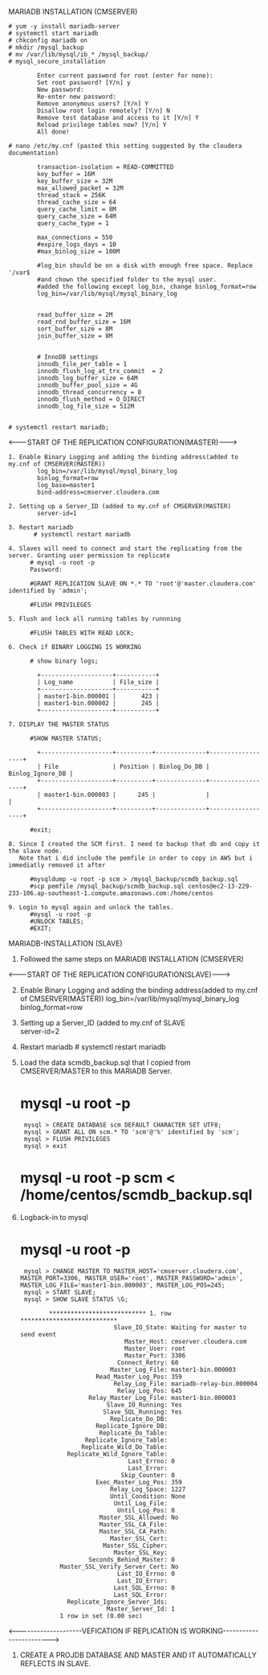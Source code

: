 MARIADB INSTALLATION (CMSERVER)

	# yum -y install mariadb-server
	# systemctl start mariadb
	# chkconfig mariadb on
	# mkdir /mysql_backup
	# mv /var/lib/mysql/ib_* /mysql_backup/
	# mysql_secure_installation
	    
		    Enter current password for root (enter for none):
		    Set root password? [Y/n] y
		    New password:
		    Re-enter new password:
		    Remove anonymous users? [Y/n] Y
		    Disallow root login remotely? [Y/n] N
		    Remove test database and access to it [Y/n] Y
		    Reload privilege tables now? [Y/n] Y
		    All done!

	# nano /etc/my.cnf (pasted this setting suggested by the cloudera documentation)

	      	transaction-isolation = READ-COMMITTED
			key_buffer = 16M
			key_buffer_size = 32M
			max_allowed_packet = 32M
			thread_stack = 256K
			thread_cache_size = 64
			query_cache_limit = 8M
			query_cache_size = 64M
			query_cache_type = 1

			max_connections = 550
			#expire_logs_days = 10
			#max_binlog_size = 100M

			#log_bin should be on a disk with enough free space. Replace '/var$
			#and chown the specified folder to the mysql user.
			#added the following except log_bin, change binlog_format=row
			log_bin=/var/lib/mysql/mysql_binary_log


			read_buffer_size = 2M
			read_rnd_buffer_size = 16M
			sort_buffer_size = 8M
			join_buffer_size = 8M    


	        # InnoDB settings
			innodb_file_per_table = 1
			innodb_flush_log_at_trx_commit  = 2
			innodb_log_buffer_size = 64M
			innodb_buffer_pool_size = 4G
			innodb_thread_concurrency = 8
			innodb_flush_method = O_DIRECT
			innodb_log_file_size = 512M


	# systemctl restart mariadb;


<---START OF THE REPLICATION CONFIGURATION(MASTER)--->

	1. Enable Binary Logging and adding the binding address(added to my.cnf of CMSERVER(MASTER))
	        log_bin=/var/lib/mysql/mysql_binary_log
	        binlog_format=row
	        log_base=master1
			bind-address=cmserver.cloudera.com

	2. Setting up a Server_ID (added to my.cnf of CMSERVER(MASTER)		
			server-id=1
			
	3. Restart mariadb
	       # systemctl restart mariadb

	4. Slaves will need to connect and start the replicating from the server. Granting user permission to replicate
	      # mysql -u root -p
	      Password:

	      #GRANT REPLICATION SLAVE ON *.* TO 'root'@'master.cloudera.com' identified by 'admin';
	      
	      #FLUSH PRIVILEGES

	5. Flush and lock all running tables by runnning

	      #FLUSH TABLES WITH READ LOCK;

	6. Check if BINARY LOGGING IS WORKING

	      # show binary logs;

			+--------------------+-----------+
			| Log_name           | File_size |
			+--------------------+-----------+
			| master1-bin.000001 |       423 |
			| master1-bin.000002 |       245 |
			+--------------------+-----------+

	7. DISPLAY THE MASTER STATUS

	      #SHOW MASTER STATUS;
	        
	        +--------------------+----------+--------------+------------------+
			| File               | Position | Binlog_Do_DB | Binlog_Ignore_DB |
			+--------------------+----------+--------------+------------------+
			| master1-bin.000003 |      245 |              |                  |
			+--------------------+----------+--------------+------------------+
	      
	      #exit;

	8. Since I created the SCM first. I need to backup that db and copy it the slave node.
	   Note that i did include the pemfile in order to copy in AWS but i immediatly removed it after
	      
	      #mysqldump -u root -p scm > /mysql_backup/scmdb_backup.sql
	      #scp pemfile /mysql_backup/scmdb_backup.sql centos@ec2-13-229-233-106.ap-southeast-1.compute.amazonaws.com:/home/centos

	9. Login to mysql again and unlock the tables.
	      #mysql -u root -p
	      #UNLOCK TABLES;
	      #EXIT;


MARIADB-INSTALLATION (SLAVE)
 
  1. Followed the same steps on MARIADB INSTALLATION (CMSERVER)
 
<---START OF THE REPLICATION CONFIGURATION(SLAVE)--->
 
  2. Enable Binary Logging and adding the binding address(added to my.cnf of CMSERVER(MASTER))
	        log_bin=/var/lib/mysql/mysql_binary_log
	        binlog_format=row

  3. Setting up a Server_ID (added to my.cnf of SLAVE		
			server-id=2
			
  4. Restart mariadb
	       # systemctl restart mariadb

  5. Load the data scmdb_backup.sql that I copied from CMSERVER/MASTER to this MARIADB Server.
      # mysql -u root -p
	      mysql > CREATE DATABASE scm DEFAULT CHARACTER SET UTF8;
	      mysql > GRANT ALL ON scm.* TO 'scm'@'%' identified by 'scm';
	      mysql > FLUSH PRIVILEGES
	      mysql > exit
      # mysql -u root -p scm < /home/centos/scmdb_backup.sql

  6. Logback-in to mysql
     # mysql -u root -p
	      mysql > CHANGE MASTER TO MASTER_HOST='cmserver.cloudera.com', MASTER_PORT=3306, MASTER_USER='root', MASTER_PASSWORD='admin',  MASTER_LOG_FILE='master1-bin.000003', MASTER_LOG_POS=245;
	      mysql > START SLAVE;
	      mysql > SHOW SLAVE STATUS \G;

                 *************************** 1. row ***************************
					               Slave_IO_State: Waiting for master to send event
					                  Master_Host: cmserver.cloudera.com
					                  Master_User: root
					                  Master_Port: 3306
					                Connect_Retry: 60
					              Master_Log_File: master1-bin.000003
					          Read_Master_Log_Pos: 359
					               Relay_Log_File: mariadb-relay-bin.000004
					                Relay_Log_Pos: 645
					        Relay_Master_Log_File: master1-bin.000003
					             Slave_IO_Running: Yes
					            Slave_SQL_Running: Yes
					              Replicate_Do_DB:
					          Replicate_Ignore_DB:
					           Replicate_Do_Table:
					       Replicate_Ignore_Table:
					      Replicate_Wild_Do_Table:
					  Replicate_Wild_Ignore_Table:
					                   Last_Errno: 0
					                   Last_Error:
					                 Skip_Counter: 0
					          Exec_Master_Log_Pos: 359
					              Relay_Log_Space: 1227
					              Until_Condition: None
					               Until_Log_File:
					                Until_Log_Pos: 0
					           Master_SSL_Allowed: No
					           Master_SSL_CA_File:
					           Master_SSL_CA_Path:
					              Master_SSL_Cert:
					            Master_SSL_Cipher:
					               Master_SSL_Key:
					        Seconds_Behind_Master: 0
					Master_SSL_Verify_Server_Cert: No
					                Last_IO_Errno: 0
					                Last_IO_Error:
					               Last_SQL_Errno: 0
					               Last_SQL_Error:
					  Replicate_Ignore_Server_Ids:
					             Master_Server_Id: 1
					1 row in set (0.00 sec)




<--------------------VEFICATION IF REPLICATION IS WORKING------------------------>
 1. CREATE A PROJDB DATABASE AND MASTER AND IT AUTOMATICALLY REFLECTS IN SLAVE.

 

    

